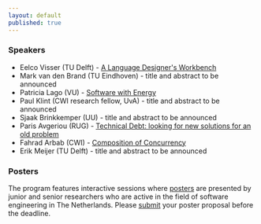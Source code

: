 ```yaml
---
layout: default
published: true
---
```


### Speakers

* Eelco Visser (TU Delft) - [A Language Designer's Workbench](./visser)
* Mark van den Brand (TU Eindhoven) - title and abstract to be announced
* Patricia Lago (VU) - [Software with Energy](./lago)
* Paul Klint (CWI research fellow, UvA) - title and abstract to be announced
* Sjaak Brinkkemper (UU) - title and abstract to be announced
* Paris Avgeriou (RUG) - [Technical Debt: looking for new solutions for an old problem](./avgeriou)
* Fahrad Arbab (CWI) - [Composition of Concurrency](./arbab) 	
* Erik Meijer (TU Delft) - title and abstract to be announced

### Posters

The program features interactive sessions where [posters](../posters/) are presented by junior and senior researchers
who are active in the field of software engineering in The Netherlands. Please [submit](../posters/) your poster 
proposal before the deadline.

